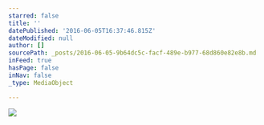 ```yaml
---
starred: false
title: ''
datePublished: '2016-06-05T16:37:46.815Z'
dateModified: null
author: []
sourcePath: _posts/2016-06-05-9b64dc5c-facf-489e-b977-68d860e82e8b.md
inFeed: true
hasPage: false
inNav: false
_type: MediaObject

---
```

![](https://the-grid-user-content.s3-us-west-2.amazonaws.com/9c84087f-98b6-4959-8857-fd57a9fffe9b.jpg)